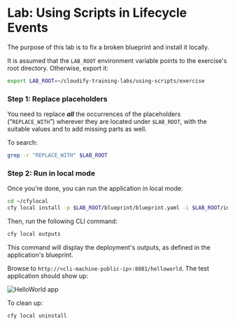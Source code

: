 # Lab: Using Scripts in Lifecycle Events

The purpose of this lab is to fix a broken blueprint and install it locally.

It is assumed that the `LAB_ROOT` environment variable points to the exercise's root directory. Otherwise, export it:

```bash
export LAB_ROOT=~/cloudify-training-labs/using-scripts/exercise
```

### Step 1: Replace placeholders

You need to replace **_all_** the occurrences of the placeholders (“`REPLACE_WITH`”) wherever they are located under
`$LAB_ROOT`, with the suitable values and to add missing parts as well.
 
To search:

```bash
grep -r "REPLACE_WITH" $LAB_ROOT
```

### Step 2: Run in local mode

Once you're done, you can run the application in local mode:

```bash
cd ~/cfylocal
cfy local install -p $LAB_ROOT/blueprint/blueprint.yaml -i $LAB_ROOT/inputs/local.yaml
```

Then, run the following CLI command:

```bash
cfy local outputs
```

This command will display the deployment's outputs, as defined in the application's blueprint.

Browse to `http://<cli-machine-public-ip>:8081/helloworld`. The test application should show up:

![HelloWorld app](../../../raw/3.4.2/using-scripts/helloworld.png "HelloWorld app")

To clean up:

```bash
cfy local uninstall
```
